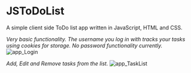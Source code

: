 # JSToDoList
A simple client side ToDo list app written in JavaScript, HTML and CSS.

*Very basic functionality. The username you log in with tracks your tasks using cookies for storage. No password functionality currently.*
![app_Login](https://github.com/Fediry/JSToDoList/assets/90651514/3b4b8d5e-a9ba-4782-9bd0-6fcf0f41dcf4)


*Add, Edit and Remove tasks from the list.*
![app_TaskList](https://github.com/Fediry/JSToDoList/assets/90651514/7406ea5a-3426-4662-a0d3-be483965c9ce)
